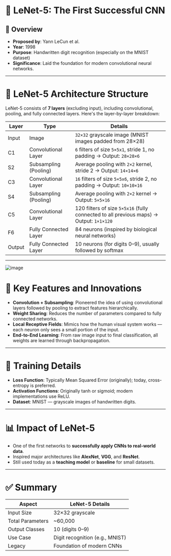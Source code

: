 # 🧠 **LeNet-5: The First Successful CNN**

## 📌 **Overview**
- **Proposed by**: Yann LeCun et al.  
- **Year**: 1998  
- **Purpose**: Handwritten digit recognition (especially on the MNIST dataset)  
- **Significance**: Laid the foundation for modern convolutional neural networks.

---

# 🧱 **LeNet-5 Architecture Structure**

LeNet-5 consists of **7 layers** (excluding input), including convolutional, pooling, and fully connected layers. Here's the layer-by-layer breakdown:

| **Layer** | **Type**               | **Details**                            |
|-----------|------------------------|----------------------------------------|
| Input     | Image                  | `32×32` grayscale image (MNIST images padded from 28×28) |
| C1        | Convolutional Layer    | `6` filters of size `5×5x1`, stride 1, no padding → Output: `28×28×6` |
| S2        | Subsampling (Pooling)  | Average pooling with `2×2` kernel, stride 2 → Output: `14×14×6` |
| C3        | Convolutional Layer    | `16` filters of size `5×5x6`, stride 2, no padding → Output: `10×10×16` |
| S4        | Subsampling (Pooling)  | Average pooling with `2×2` kernel → Output: `5×5×16` |
| C5        | Convolutional Layer    | 120 filters of size `5×5x16` (fully connected to all previous maps) → Output: `1×1×120` |
| F6        | Fully Connected Layer  | 84 neurons (inspired by biological neural networks) |
| Output    | Fully Connected Layer  | 10 neurons (for digits 0–9), usually followed by softmax |

---

![image](https://github.com/user-attachments/assets/ba01ec62-dbce-48b1-b55b-5fd2af488f6a)


# 🧠 **Key Features and Innovations**

- **Convolution + Subsampling**: Pioneered the idea of using convolutional layers followed by pooling to extract features hierarchically.
- **Weight Sharing**: Reduces the number of parameters compared to fully connected networks.
- **Local Receptive Fields**: Mimics how the human visual system works — each neuron only sees a small portion of the input.
- **End-to-End Learning**: From raw image input to final classification, all weights are learned through backpropagation.

---

# 🧪 **Training Details**

- **Loss Function**: Typically Mean Squared Error (originally); today, cross-entropy is preferred.
- **Activation Functions**: Originally tanh or sigmoid; modern implementations use ReLU.
- **Dataset**: MNIST — grayscale images of handwritten digits.

---

# 📊 **Impact of LeNet-5**

- One of the first networks to **successfully apply CNNs to real-world data**.
- Inspired major architectures like **AlexNet**, **VGG**, and **ResNet**.
- Still used today as a **teaching model** or **baseline** for small datasets.

---

# ✅ **Summary**

| **Aspect**        | **LeNet-5 Details**               |
|-------------------|-----------------------------------|
| Input Size        | 32×32 grayscale                   |
| Total Parameters  | ~60,000                           |
| Output Classes    | 10 (digits 0–9)                   |
| Use Case          | Digit recognition (e.g., MNIST)   |
| Legacy            | Foundation of modern CNNs         |
